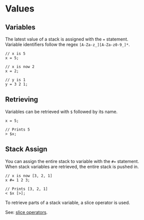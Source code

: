 # Values

## Variables

The latest value of a stack is assigned with the `=` statement.  
Variable identifiers follow the regex `[A-Za-z_][A-Za-z0-9_]*`.  

```
// x is 5
x = 5;

// x is now 2
x = 2;

// y is 1
y = 3 2 1;
```

## Retrieving

Variables can be retrieved with `$` followed by its name.  

```
x = 5;

// Prints 5
> $x;
```

## Stack Assign

You can assign the entire stack to variable with the `#=` statement.  
When stack variables are retrieved, the entire stack is pushed in.  

```
// x is now [3, 2, 1]
x #= 1 2 3;

// Prints [3, 2, 1]
< $x [>];
```

To retrieve parts of a stack variable, a slice operator is used.  

See: [slice operators](../operators/slice.md).  
